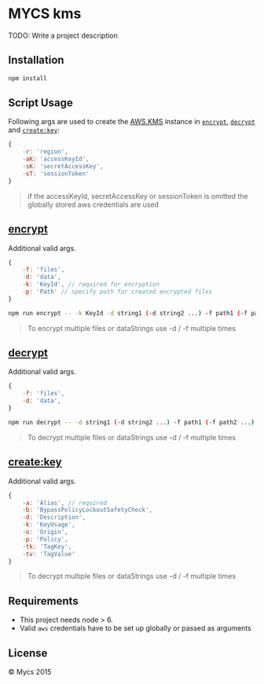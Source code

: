 # MYCS kms

TODO: Write a project description

## Installation

```bash
npm install
```

## Script Usage

Following args are used to create the [AWS.KMS](http://docs.aws.amazon.com/AWSJavaScriptSDK/latest/AWS/KMS.html#constructor-property "AWS.KMS") instance in [`encrypt`](#encrypt), [`decrypt`](#decrypt) and [`create:key`](#createKey):

```javascript
{
    -r: 'region',
    -aK: 'accessKeyId',
    -sK: 'secretAccessKey',
    -sT: 'sessionToken'
}
```

> if the accessKeyId, secretAccessKey or sessionToken is omitted the globally stored aws credentials are used

<a name="encrypt"></a>
## [encrypt](http://docs.aws.amazon.com/AWSJavaScriptSDK/latest/AWS/KMS.html#encrypt-property "encrypt aws docu")

Additional valid args.
```javascript
{
    -f: 'files',
    -d: 'data',
    -k: 'KeyId', // required for encryption
    -p: 'Path' // specify path for created encrypted files
}
```

```bash
npm run encrypt -- -k KeyId -d string1 (-d string2 ...) -f path1 (-f path2 ...)
```

> To encrypt multiple files or dataStrings use -d / -f multiple times

<a name="decrypt"></a>
## [decrypt](http://docs.aws.amazon.com/AWSJavaScriptSDK/latest/AWS/KMS.html#decrypt-property "decrypt aws docu")

Additional valid args.
```javascript
{
    -f: 'files',
    -d: 'data',
}
```

```bash
npm run decrypt -- -d string1 (-d string2 ...) -f path1 (-f path2 ...)
```

> To decrypt multiple files or dataStrings use -d / -f multiple times

<a name="createKey"></a>
## [create:key](http://docs.aws.amazon.com/AWSJavaScriptSDK/latest/AWS/KMS.html#createKey-property "createKey aws docu")

Additional valid args.
```javascript
{
    -a: 'Alias', // required
    -b: 'BypassPolicyLockoutSafetyCheck',
    -d: 'Description',
    -k: 'KeyUsage',
    -o: 'Origin',
    -p: 'Policy',
    -tk: 'TagKey',
    -tv: 'TagValue'
}
```

> To decrypt multiple files or dataStrings use -d / -f multiple times

## Requirements

- This project needs node > 6.
- Valid `aws` credentials have to be set up globally or passed as arguments

## License
© Mycs 2015